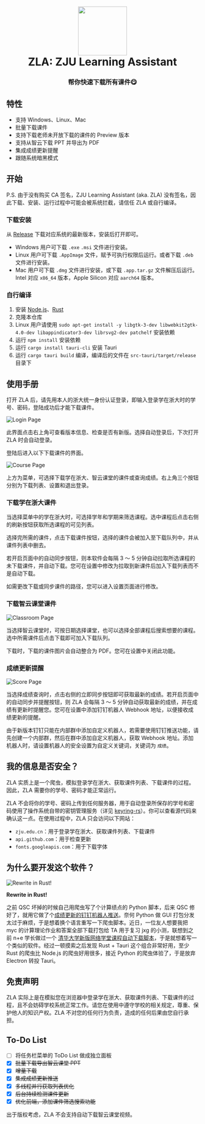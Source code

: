 <h1 align="center">
  <img src="src-tauri/icons/icon.png" width="128" />
  <br>
  ZLA: ZJU Learning Assistant
  <br>
</h1>

<h3 align="center">
帮你快速下载所有课件😋
</h3>

## 特性

- 支持 Windows、Linux、Mac
- 批量下载课件
- 支持下载老师未开放下载的课件的 Preview 版本
- 支持从智云下载 PPT 并导出为 PDF
- 集成成绩更新提醒
- 跟随系统暗黑模式

## 开始

P.S. 由于没有购买 CA 签名，ZJU Learning Assistant (aka. ZLA) 没有签名，因此下载、安装、运行过程中可能会被系统拦截，请信任 ZLA 或自行编译。

### 下载安装

从 [Release](https://github.com/PeiPei233/zju-learning-assistant/releases) 下载对应系统的最新版本，安装后打开即可。
- Windows 用户可下载 `.exe` `.msi` 文件进行安装。
- Linux 用户可下载 `.AppImage` 文件，赋予可执行权限后运行。或者下载 `.deb` 文件进行安装。
- Mac 用户可下载 `.dmg` 文件进行安装，或下载 `.app.tar.gz` 文件解压后运行。Intel 对应 `x86_64` 版本，Apple Silicon 对应 `aarch64` 版本。

### 自行编译

1. 安装 [Node.js](https://nodejs.org/en/)、[Rust](https://www.rust-lang.org/tools/install)
2. 克隆本仓库
3. Linux 用户请使用 `sudo apt-get install -y libgtk-3-dev libwebkit2gtk-4.0-dev libappindicator3-dev librsvg2-dev patchelf` 安装依赖
4. 运行 `npm install` 安装依赖
5. 运行 `cargo install tauri-cli` 安装 Tauri
6. 运行 `cargo tauri build` 编译，编译后的文件在 `src-tauri/target/release` 目录下

## 使用手册

打开 ZLA 后，请先用本人的浙大统一身份认证登录，即输入登录学在浙大时的学号、密码，登陆成功后才能下载课件。

![Login Page](assets/login.png)

此界面点击右上角可查看版本信息、检查是否有新版。选择自动登录后，下次打开 ZLA 时会自动登录。

登陆后进入以下下载课件的界面。

![Course Page](assets/learning.png)

上方为菜单，可选择下载学在浙大、智云课堂的课件或查询成绩。右上角三个按钮分别为下载列表、设置和退出登录。

### 下载学在浙大课件

当选择菜单中的学在浙大时，可选择学年和学期来筛选课程。选中课程后点击右侧的刷新按钮获取所选课程的可见列表。

选择完所需的课件，点击下载课件按钮，选择的课件会被加入至下载队列中，并从课件列表中删去。

若开启页面中的自动同步按钮，则本软件会每隔 3 ～ 5 分钟自动拉取所选课程的未下载课件，并自动下载。您可在设置中修改为拉取到新课件后加入下载列表而不是自动下载。

如需更改下载或同步课件的路径，您可以进入设置页面进行修改。

### 下载智云课堂课件

![Classroom Page](assets/classroom.png)

当选择智云课堂时，可按日期选择课堂，也可以选择全部课程后搜索想要的课程。选中所需课件后点击下载即可加入下载队列。

下载时，下载的课件图片会自动整合为 PDF。您可在设置中关闭此功能。

### 成绩更新提醒

![Score Page](assets/score.png)

当选择成绩查询时，点击右侧的立即同步按钮即可获取最新的成绩。若开启页面中的自动同步并提醒按钮，则 ZLA 会每隔 3 ～ 5 分钟自动获取最新的成绩，并在成绩有更新时提醒您。您可在设置中添加钉钉机器人 Webhook 地址，以便接收成绩更新的提醒。

由于新版本钉钉只能在内部群中添加自定义机器人，若需要使用钉钉推送功能，请先创建一个内部群，然后在群中添加自定义机器人，获取 Webhook 地址。添加机器人时，请设置机器人的安全设置为自定义关键词，关键词为 `成绩`。

## 我的信息是否安全？

ZLA 实质上是一个爬虫，模拟登录学在浙大、获取课件列表、下载课件的过程。因此，ZLA 需要你的学号、密码才能正常运行。

ZLA 不会将你的学号、密码上传到任何服务器，用于自动登录所保存的学号和密码使用了操作系统自带的密钥管理服务（详见 [keyring-rs](https://github.com/hwchen/keyring-rs)）。你可以查看源代码来确认这一点。在使用过程中，ZLA 只会访问以下网站：

- `zju.edu.cn`：用于登录学在浙大、获取课件列表、下载课件
- `api.github.com`：用于检查更新
- `fonts.googleapis.com`：用于下载字体

## 为什么要开发这个软件？

![Rewrite in Rust!](assets/rust.png)

**Rewrite in Rust!**

之前 QSC 坏掉的时候自己用爬虫写了个计算绩点的 Python 脚本，后来 QSC 修好了，就用它做了个[成绩更新的钉钉机器人推送](https://github.com/PeiPei233/zju-score-push-template)。奈何 Python 做 GUI 打包分发太过于麻烦，于是想着换个语言重写一下爬虫脚本。近日，一位友人想要我把 myc 的计算理论作业和答案全部下载打包给 TA 用于复习 jxg 的小测，联想到之前 n+e 学长做过一个 [清华大学新版网络学堂课程自动下载脚本](https://github.com/Trinkle23897/learn2018-autodown)，于是就想着写一个类似的软件。经过一顿摸索之后发现 Rust + Tauri 这个组合非常好用，至少 Rust 的爬虫比 Node.js 的爬虫好用很多，接近 Python 的爬虫体验了，于是放弃 Electron 转投 Tauri。

## 免责声明

ZLA 实际上是在模拟您在浏览器中登录学在浙大、获取课件列表、下载课件的过程，且不会妨碍学校系统正常工作。请您在使用中遵守学校的相关规定，尊重、保护他人的知识产权。ZLA 不对您的任何行为负责，造成的任何后果由您自行承担。

## To-Do List

- [ ] 将任务栏菜单的 ToDo List 做成独立面板
- [x] ~~批量下载导出智云课堂 PPT~~
- [x] ~~增量下载~~
- [x] ~~集成成绩更新推送~~
- [x] ~~多线程并行获取列表优化~~
- [x] ~~后台持续检测课件更新~~
- [x] ~~优化前端，添加课件筛选搜索功能~~

出于版权考虑，ZLA 不会支持自动下载智云课堂视频。